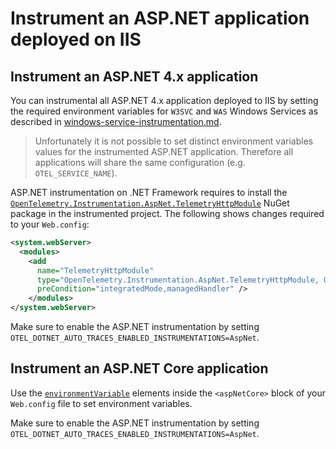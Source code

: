 # Instrument an ASP.NET application deployed on IIS

## Instrument an ASP.NET 4.x application

You can instrumental all ASP.NET 4.x application deployed to IIS
by setting the required environment variables for
`W3SVC` and `WAS` Windows Services as described in [windows-service-instrumentation.md](windows-service-instrumentation.md).

> Unfortunately it is not possible to set distinct environment variables
  values for the instrumented ASP.NET application.
  Therefore all applications will share
  the same configuration (e.g. `OTEL_SERVICE_NAME`).

ASP.NET instrumentation on .NET Framework requires to install the
[`OpenTelemetry.Instrumentation.AspNet.TelemetryHttpModule`](https://www.nuget.org/packages/OpenTelemetry.Instrumentation.AspNet.TelemetryHttpModule/)
NuGet package in the instrumented project.
The following shows changes required to your `Web.config`:

```xml
<system.webServer>
  <modules>
    <add
      name="TelemetryHttpModule"
      type="OpenTelemetry.Instrumentation.AspNet.TelemetryHttpModule, OpenTelemetry.Instrumentation.AspNet.TelemetryHttpModule"
      preCondition="integratedMode,managedHandler" />
    </modules>
</system.webServer>
```

Make sure to enable the ASP.NET instrumentation by setting
`OTEL_DOTNET_AUTO_TRACES_ENABLED_INSTRUMENTATIONS=AspNet`.

## Instrument an ASP.NET Core application

Use the [`environmentVariable`](https://docs.microsoft.com/en-us/aspnet/core/host-and-deploy/iis/web-config#set-environment-variables)
elements inside the `<aspNetCore>` block of your `Web.config` file
to set environment variables.

Make sure to enable the ASP.NET instrumentation by setting
`OTEL_DOTNET_AUTO_TRACES_ENABLED_INSTRUMENTATIONS=AspNet`.
